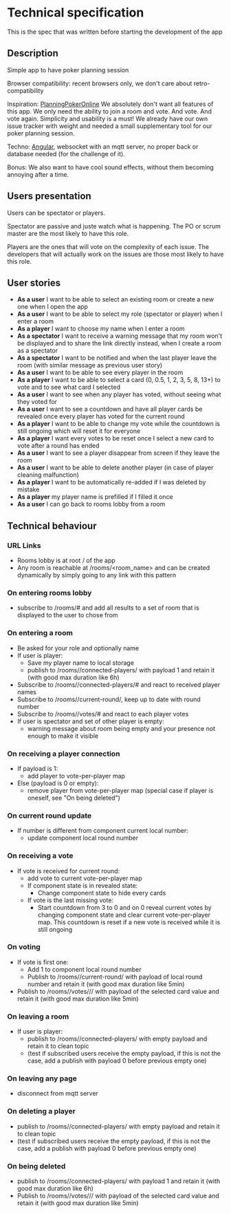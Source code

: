 # Technical specification

This is the spec that was written before starting the development of the app

## Description

Simple app to have poker planning session

Browser compatibility: recent browsers only, we don't care about retro-compatibility

Inspiration: [PlanningPokerOnline](https://planningpokeronline.com/)
We absolutely don't want all features of this app. We only need the ability to join a room and vote. And vote. And vote again. Simplicity and usability is a must! We already have our own issue tracker with weight and needed a small supplementary tool for our poker planning session.

Techno: [Angular](https://angular.io), websocket with an mqtt server, no proper back or database needed (for the challenge of it).

Bonus: We also want to have cool sound effects, without them becoming annoying after a time.

## Users presentation

Users can be spectator or players.

Spectator are passive and juste watch what is happening.
The PO or scrum master are the most likely to have this role.

Players are the ones that will vote on the complexity of each issue.
The developers that will actually work on the issues are those most likely to have this role.

## User stories

- **As a user** I want to be able to select an existing room or create a new one when I open the app
- **As a user** I want to be able to select my role (spectator or player) when I enter a room
- **As a player** I want to choose my name when I enter a room
- **As a spectator** I want to receive a warning message that my room won't be displayed and to share the link directly instead, when I create a room as a spectator
- **As a spectator** I want to be notified and when the last player leave the room (with similar message as previous user story)
- **As a user** I want to be able to see every player in the room
- **As a player** I want to be able to select a card (0, 0.5, 1, 2, 3, 5, 8, 13+) to vote and to see what card I selected
- **As a user** I want to see when any player has voted, without seeing what they voted for
- **As a user** I want to see a countdown and have all player cards be revealed once every player has voted for the current round
- **As a player** I want to be able to change my vote while the countdown is still ongoing which will reset it for everyone
- **As a player** I want every votes to be reset once I select a new card to vote after a round has ended
- **As a user** I want to see a player disappear from screen if they leave the room
- **As a user** I want to be able to delete another player (in case of player cleaning malfunction)
- **As a player** I want to be automatically re-added if I was deleted by mistake
- **As a player** my player name is prefilled if I filled it once
- **As a user** I can go back to rooms lobby from a room

## Technical behaviour

### URL Links

- Rooms lobby is at root / of the app
- Any room is reachable at /rooms/<room_name> and can be created dynamically by simply going to any link with this pattern

### On entering rooms lobby

- subscribe to /rooms/# and add all results to a set of room that is displayed to the user to chose from

### On entering a room

- Be asked for your role and optionally name
- If user is player:
  - Save my player name to local storage
  - publish to /rooms/<room-name>/connected-players/<player-name> with payload 1 and retain it (with good max duration like 6h)
- Subscribe to /rooms/<room-name>/connected-players/# and react to received player names
- Subscribe to /rooms/<room-name>/current-round/, keep up to date with round number
- Subscribe to /rooms/<room-name>/votes/# and react to each player votes
- If user is spectator and set of other player is empty:
  - warning message about room being empty and your presence not enough to make it visible

### On receiving a player connection

- If payload is 1:
  - add player to vote-per-player map
- Else (payload is 0 or empty):
  - remove player from vote-per-player map (special case if player is oneself, see "On being deleted")

### On current round update

- If number is different from component current local number:
  - update component local round number

### On receiving a vote

- If vote is received for current round:
  - add vote to current vote-per-player map
  - If component state is in revealed state:
    - Change component state to hide every cards
  - If vote is the last missing vote:
    - Start countdown from 3 to 0 and on 0 reveal current votes by changing component state and clear current vote-per-player map. This countdown is reset if a new vote is received while it is still ongoing

### On voting

- If vote is first one:
  - Add 1 to component local round number
  - Publish to /rooms/<room-name>/current-round/ with payload of local round number and retain it (with good max duration like 5min)
- Publish to /rooms/<room-name>/votes/<round-number>/<player-name>/ with payload of the selected card value and retain it (with good max duration like 5min)

### On leaving a room

- If user is player:
  - publish to /rooms/<room-name>/connected-players/<player-name> with empty payload and retain it to clean topic
  - (test if subscribed users receive the empty payload, if this is not the case, add a publish with payload 0 before previous empty one)

### On leaving any page

- disconnect from mqtt server

### On deleting a player

- publish to /rooms/<room-name>/connected-players/<deleted-player-name> with empty payload and retain it to clean topic
- (test if subscribed users receive the empty payload, if this is not the case, add a publish with payload 0 before previous empty one)

### On being deleted

- publish to /rooms/<room-name>/connected-players/<player-name> with payload 1 and retain it (with good max duration like 6h)
- Publish to /rooms/<room-name>/votes/<round-number>/<player-name>/ with payload of the selected card value and retain it (with good max duration like 5min)
